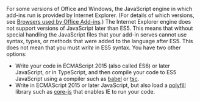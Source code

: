 For some versions of Office and Windows, the JavaScript engine in which add-ins run is provided by Internet Explorer. (For details of which versions, see [Browsers used by Office Add-ins](../concepts/browsers-used-by-office-web-add-ins.md).) The Internet Explorer engine does not support versions of JavaScript later than ES5. This means that without special handling the JavaScript files that your add-in serves cannot use syntax, types, or methods that were added to the language after ES5. This does not mean that you must *write* in ES5 syntax. You have two other options:

- Write your code in ECMAScript 2015 (also called ES6) or later JavaScript, or in TypeScript, and then compile your code to ES5 JavaScript using a compiler such as [babel](https://babeljs.io/) or [tsc](https://www.typescriptlang.org/index.html).
- Write in ECMAScript 2015 or later JavaScript, but also load a [polyfill](https://en.wikipedia.org/wiki/Polyfill_(programming)) library such as [core-js](https://github.com/zloirock/core-js) that enables IE to run your code.